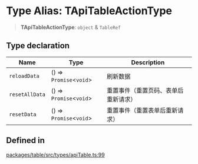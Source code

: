 # Type Alias: TApiTableActionType

> **TApiTableActionType**: `object` & `TableRef`

## Type declaration

| Name | Type | Description |
| ------ | ------ | ------ |
| `reloadData` | () => `Promise`\<`void`\> | 刷新数据 |
| `resetAllData` | () => `Promise`\<`void`\> | 重置事件（重置页码、表单后重新请求） |
| `resetData` | () => `Promise`\<`void`\> | 重置事件（重置表单后重新请求） |

## Defined in

[packages/table/src/types/apiTable.ts:99](https://github.com/XiaoPiHong/xph-crud/blob/df4afa60d65704448cd1781ed35689440e3aa7c3/packages/table/src/types/apiTable.ts#L99)
